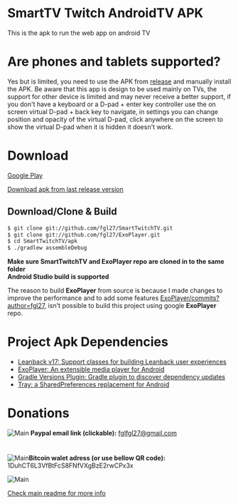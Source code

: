 SmartTV Twitch AndroidTV APK
==============

This is the apk to run the web app on android TV

Are phones and tablets supported?
==============

Yes but is limited, you need to use the APK from [release](https://github.com/fgl27/SmartTwitchTV/releases) and manually install the APK. Be aware that this app is design to be used mainly on TVs, the support for other device is limited and may never receive a better support, if you don't have a keyboard or a D-pad + enter key controller use the on screen virtual D-pad + back key to navigate, in settings you can change position and opacity of the virtual D-pad, click anywhere on the screen to show the virtual D-pad when it is hidden it doesn't work.

Download
==============

[Google Play](https://play.google.com/store/apps/details?id=com.fgl27.twitch)

[Download apk from last release version](https://github.com/fgl27/SmartTwitchTV/releases)

## Download/Clone & Build

``` bash
$ git clone git://github.com/fgl27/SmartTwitchTV.git
$ git clone git://github.com/fgl27/ExoPlayer.git
$ cd SmartTwitchTV/apk
$ ./gradlew assembleDebug
```

**Make sure SmartTwitchTV and ExoPlayer repo are cloned in to the same folder**<br>
**Android Studio build is supported**<br>

The reason to build **ExoPlayer** from source is because I made changes to improve the performance and to add some features [ExoPlayer/commits?author=fgl27](https://github.com/fgl27/ExoPlayer/commits?author=fgl27), isn't possible to build this project using google **ExoPlayer** repo.

Project Apk Dependencies
==============
* [Leanback v17: Support classes for building Leanback user experiences](https://developer.android.com/reference/android/support/v17/leanback/package-summary)
* [ExoPlayer: An extensible media player for Android](https://github.com/google/ExoPlayer)
* [Gradle Versions Plugin: Gradle plugin to discover dependency updates](https://github.com/ben-manes/gradle-versions-plugin)
* [Tray: a SharedPreferences replacement for Android](https://github.com/grandcentrix/tray)

Donations
==============

![Main](https://fgl27.github.io/SmartTwitchTV/screenshot/paypal.png) **Paypal email link (clickable):** [fglfgl27@gmail.com](https://www.paypal.com/cgi-bin/webscr?cmd=_donations&business=fglfgl27@gmail.com&lc=US&no_note=0&item_name=Donate+to+thanks+for+the+Twitch+app&cn=&curency_code=USD&bn=PP-DonationsBF:btn_donateCC_LG.gif:NonHosted)
#
![Main](https://fgl27.github.io/SmartTwitchTV/screenshot/bitcoin.png)**Bitcoin walet adress (or use bellow QR code):** 1DuhCT6L3VfBtFcS8FNfVXgBzE2rwCPx3x

![Main](https://fgl27.github.io/SmartTwitchTV/screenshot/chart.png)

[Check main readme for more info](https://github.com/fgl27/SmartTwitchTV#smarttwitchtv)



